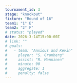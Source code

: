 ```yaml
---
tournament_id: 3
stage: "knockout"
fixture: "Round of 16"
team1: "1° E"
team2: "2° F"
# status: "played"
date: 2026-3-14T15:00:00Z
# link: ""
# goals:
#   - team: "Anxious and Kevin"
#     player: "S. Granberg"
#     assist: "R. Manninen"
#     minute: 90
#     aggregate: 1
#     penalty: false
---
```

